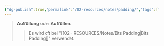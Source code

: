 ```yaml
---
{"dg-publish":true,"permalink":"/02-resources/notes/padding/","tags":["mathe/binärzahlen","sicherheit/it-sicherheit","sicherheit/kryptografie"],"noteIcon":"","updated":"2025-09-27T01:32:44.955+02:00"}
---
```


>**Auffüllung** oder **Auffüllen**.
>>Es wird oft bei "[[02 - RESOURCES/Notes/Bits Padding\|Bits Padding]]" verwendet.